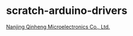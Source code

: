 # scratch-arduino-drivers
[Nanjing Qinheng Microelectronics Co., Ltd.](http://www.wch-ic.com/downloads/CH341SER_EXE.html)
